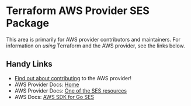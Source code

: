 # Terraform AWS Provider SES Package

This area is primarily for AWS provider contributors and maintainers. For information on _using_ Terraform and the AWS provider, see the links below.

## Handy Links

* [Find out about contributing](https://hashicorp.github.io/terraform-provider-aws/#contribute) to the AWS provider!
* AWS Provider Docs: [Home](https://registry.terraform.io/providers/hashicorp/aws/latest/docs)
* AWS Provider Docs: [One of the SES resources](https://registry.terraform.io/providers/hashicorp/aws/latest/docs/resources/ses_active_receipt_rule_set)
* AWS Docs: [AWS SDK for Go SES](https://docs.aws.amazon.com/sdk-for-go/api/service/ses/)
